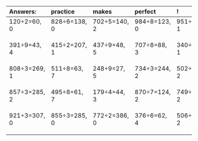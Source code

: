 | Answers: | practice | makes | perfect | ! |
| :--- | :--- | :--- | :--- | :--- |
| 120÷2=60, 0 | 828÷6=138, 0 | 702÷5=140, 2 | 984÷8=123, 0 | 951÷2=475, 1 | 
|   |   |   |   |   | 
|   |   |   |   |   | 
|   |   |   |   |   | 
| 391÷9=43, 4 | 415÷2=207, 1 | 437÷9=48, 5 | 707÷8=88, 3 | 340÷3=113, 1 | 
|   |   |   |   |   | 
|   |   |   |   |   | 
|   |   |   |   |   | 
| 808÷3=269, 1 | 511÷8=63, 7 | 248÷9=27, 5 | 734÷3=244, 2 | 502÷5=100, 2 | 
|   |   |   |   |   | 
|   |   |   |   |   | 
|   |   |   |   |   | 
| 857÷3=285, 2 | 495÷8=61, 7 | 179÷4=44, 3 | 870÷7=124, 2 | 749÷3=249, 2 | 
|   |   |   |   |   | 
|   |   |   |   |   | 
|   |   |   |   |   | 
| 921÷3=307, 0 | 855÷3=285, 0 | 772÷2=386, 0 | 376÷6=62, 4 | 506÷6=84, 2 | 
|   |   |   |   |   | 
|   |   |   |   |   | 
|   |   |   |   |   | 
